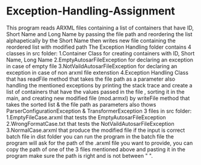 # Exception-Handling-Assignment
This program reads ARXML files containing a list of containers that have ID, Short Name and Long Name by passing the file path and reordering the list alphapetically by the Short Name then writes new file containing the reordered list with modified path
The Exception Handling folder contains 
4 classes in src folder: 
  1.Container Class for creating containers with ID, Short Name, Long Name 
  2.EmptyAutosarFileException for declaring an exception in case of empty file 
  3.NotVaildAutosarFileException for declaring an exception in case of non arxml file extenstion 
  4.Exception Handling Class that has readFile method that takes the file path as a parameter also handling the mentioned exceptions by printing the stack trace and create a list of containers that have the values passed in the file , sorting it in the main,  and creating new modified file (mod.armxl) by writeFile method that takes the sorted list & the file path as parameters also thows ParserConfigurationException & TransformerException
3 files in src folder: 1.EmptyFileCase.arxml that tests the EmptyAutosarFileException 2.WrongFormatCase.txt that tests the NotVaildAutosarFileException 3.NormalCase.arxml that produce the modified file if the input is correct
batch file in dist folder you can run the program in the batch file the program will ask for the path of the .arxml file you want to provide, you can copy the path of one of the 3 files mentioned above and pasting it in the program make sure the path is right and is not between " ".
